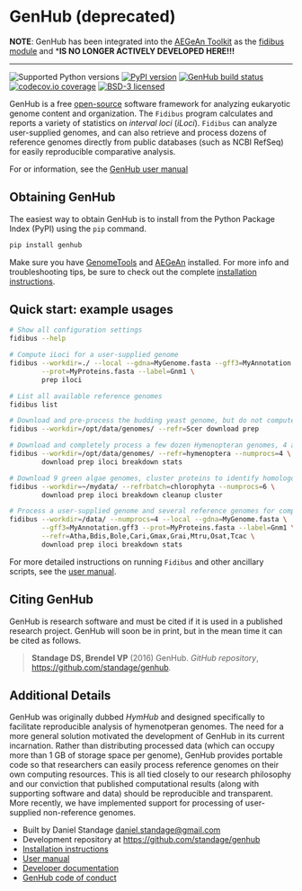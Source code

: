 GenHub (deprecated)
===================

**NOTE**: GenHub has been integrated into the [AEGeAn Toolkit](https://github.com/BrendelGroup/AEGeAn) as the [fidibus module](https://github.com/BrendelGroup/AEGeAn/tree/master/fidibus) and ***IS NO LONGER ACTIVELY DEVELOPED HERE!!!**

----------

![Supported Python versions](https://img.shields.io/pypi/pyversions/genhub.svg)
[![PyPI version][pypiv]](https://pypi.python.org/pypi/genhub)
[![GenHub build status][travisbadge]](https://travis-ci.org/standage/genhub)
[![codecov.io coverage][codecovbadge]](https://codecov.io/github/standage/genhub)
[![BSD-3 licensed][bsd]](https://github.com/standage/genhub/blob/master/LICENSE.txt)

GenHub is a free [open-source](LICENSE.txt) software framework for analyzing eukaryotic genome content and organization.
The `Fidibus` program calculates and reports a variety of statistics on *interval loci* (*iLoci*).
`Fidibus` can analyze user-supplied genomes, and can also retrieve and process dozens of reference genomes directly from public databases (such as NCBI RefSeq) for easily reproducible comparative analysis.

For or information, see the [GenHub user manual](docs/MANUAL.md)

## Obtaining GenHub

The easiest way to obtain GenHub is to install from the Python Package Index (PyPI) using the `pip` command.

```bash
pip install genhub
```

Make sure you have [GenomeTools](http://genometools.org) and [AEGeAn](http://brendelgroup.github.io/AEGeAn) installed.
For more info and troubleshooting tips, be sure to check out the complete [installation instructions](docs/INSTALL.md).

## Quick start: example usages

```bash
# Show all configuration settings
fidibus --help

# Compute iLoci for a user-supplied genome
fidibus --workdir=./ --local --gdna=MyGenome.fasta --gff3=MyAnnotation.gff3 \
        --prot=MyProteins.fasta --label=Gnm1 \
        prep iloci

# List all available reference genomes
fidibus list

# Download and pre-process the budding yeast genome, but do not compute iLoci
fidibus --workdir=/opt/data/genomes/ --refr=Scer download prep

# Download and completely process a few dozen Hymenopteran genomes, 4 at a time
fidibus --workdir=/opt/data/genomes/ --refr=hymenoptera --numprocs=4 \
        download prep iloci breakdown stats

# Download 9 green algae genomes, cluster proteins to identify homologous iLoci
fidibus --workdir=~/mydata/ --refrbatch=chlorophyta --numprocs=6 \
        download prep iloci breakdown cleanup cluster

# Process a user-supplied genome and several reference genomes for comparison
fidibus --workdir=/data/ --numprocs=4 --local --gdna=MyGenome.fasta \
        --gff3=MyAnnotation.gff3 --prot=MyProteins.fasta --label=Gnm1 \
        --refr=Atha,Bdis,Bole,Cari,Gmax,Grai,Mtru,Osat,Tcac \
        download prep iloci breakdown stats
```

For more detailed instructions on running `Fidibus` and other ancillary scripts, see the [user manual](docs/MANUAL.md).

## Citing GenHub

GenHub is research software and must be cited if it is used in a published research project.
GenHub will soon be in print, but in the mean time it can be cited as follows.

> **Standage DS, Brendel VP** (2016) GenHub. *GitHub repository*, https://github.com/standage/genhub.

## Additional Details

GenHub was originally dubbed *HymHub* and designed specifically to facilitate reproducible analysis of hymenotperan genomes.
The need for a more general solution motivated the development of GenHub in its current incarnation.
Rather than distributing processed data (which can occupy more than 1 GB of storage space per genome), GenHub provides portable code so that researchers can easily process reference genomes on their own computing resources.
This is all tied closely to our research philosophy and our conviction that published computational results (along with supporting software and data) should be reproducible and transparent.
More recently, we have implemented support for processing of user-supplied non-reference genomes.

- Built by Daniel Standage <daniel.standage@gmail.com>
- Development repository at https://github.com/standage/genhub
- [Installation instructions](docs/INSTALL.md)
- [User manual](docs/MANUAL.md)
- [Developer documentation](docs/DEVELOP.md)
- [GenHub code of conduct](docs/CONDUCT.md)

[travisbadge]: https://img.shields.io/travis/standage/genhub.svg
[pypiv]: https://img.shields.io/pypi/v/genhub.svg
[codecovbadge]: https://img.shields.io/codecov/c/github/standage/genhub.svg
[bsd]: https://img.shields.io/pypi/l/genhub.svg
